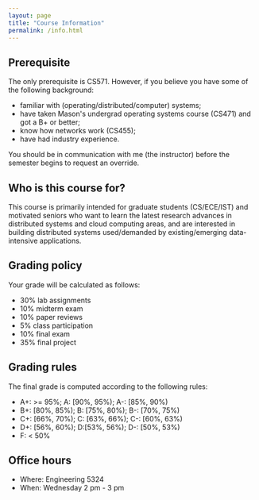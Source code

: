 ```yaml
---
layout: page
title: "Course Information"
permalink: /info.html
---
```


## Prerequisite

The only prerequisite is CS571. However, if you believe you
have some of the following background: 

* familiar with (operating/distributed/computer) systems;
* have taken Mason's undergrad operating systems course (CS471) and got a B+ or better;
* know how networks work (CS455);
* have had industry experience. 

You should be in communication with me (the instructor) before
the semester begins to request an override.

## Who is this course for?

This course is primarily intended for graduate students (CS/ECE/IST)
and motivated seniors who want to learn the latest research advances
in distributed systems and cloud computing areas, and are interested
in building distributed systems used/demanded by existing/emerging
data-intensive applications.

## Grading policy

Your grade will be calculated as follows:


* 30% lab assignments
* 10% midterm exam
* 10% paper reviews
* 5% class participation
* 10% final exam
* 35% final project

## Grading rules

The final grade is computed according to the following rules:


* A+: >= 95%; A: \[90%, 95%); A-: \[85%, 90%)
* B+: \[80%, 85%); B: \[75%, 80%); B-: \[70%, 75%)
* C+: \[66%, 70%); C: \[63%, 66%); C-: \[60%, 63%)
* D+: \[56%, 60%); D:\[53%, 56%); D-: \[50%, 53%)
* F: < 50%

## Office hours

* Where: Engineering 5324
* When: Wednesday 2 pm - 3 pm

